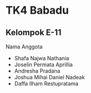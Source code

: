 # TK4 Babadu

## Kelompok E-11
Nama Anggota
- Shafa Najwa Nathania
- Joselin Permata Aprillia
- Andresha Pradana
- Joshua Mihai Daniel Nadeak
- Daffa Ilham Restupratama